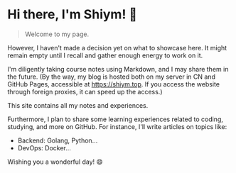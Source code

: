 # Hi there, I'm Shiym! :wave:

> Welcome to my page.

However, I haven't made a decision yet on what to showcase here.
It might remain empty until I recall and gather enough energy to work on it.

I'm diligently taking course notes using Markdown, and I may share them in the future. (By the way, my blog is hosted both on my server in CN and GitHub Pages, accessible at https://shiym.top. If you access the website through foreign proxies, it can speed up the access.)

This site contains all my notes and experiences.

Furthermore, I plan to share some learning experiences related to coding, studying, and more on GitHub.
For instance, I'll write articles on topics like:
- Backend: Golang, Python...
- DevOps: Docker...

Wishing you a wonderful day! :smile:
